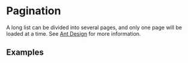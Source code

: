 # Pagination

A long list can be divided into several pages, and only one page will be loaded at a time. See [Ant Design](https://ant.design/components/pagination/) for more information.

## Examples

<demo name="basic"></demo>
